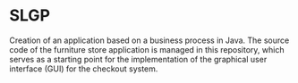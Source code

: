 # SLGP
 Creation of an application based on a business process in Java. The source code of the furniture store application is managed in this repository, which serves as a starting point for the implementation of the graphical user interface (GUI) for the checkout system.
